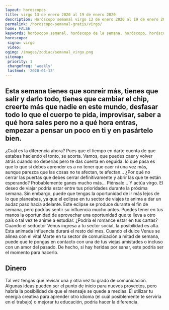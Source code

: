 ```yaml
---
layout: horoscopos
title: virgo 13 de enero 2020 al 19 de enero 2020 
description: Horóscopo semanal virgo 13 de enero 2020 al 19 de enero 2020. Esta semana tienes que sonreír más, tienes que salir y darlo todo, tienes que cambiar el chip, creerte más que nadie en este mundo, desfasar todo lo que el cuerpo te pida, improvisar, saber a qué hora sales pero no a qué hora entras, empezar a pensar un poco en ti y en pasártelo bien.
permalink: /horoscopo-semanal-gratis/virgo/
home: FALSE
keywords: horóscopo semanal, horóscopo de la semana, horóscopo, horóscopo gratis,horóscopos, horóscopo esperanza gracia, horoscopos virgo la semana, horóscopos gratis, Tarot, Astrologia, Zodíaco, virgo, horoscopo gratis, semanal
horoscopo:
 signo: virgo
 video:  
ogimg: /images/zodiac/semanal_virgo.png
sitemap:
 priority: 1
 changefreq: 'weekly'
 lastmod: '2020-01-13'
---
```




## Esta semana tienes que sonreír más, tienes que salir y darlo todo, tienes que cambiar el chip, creerte más que nadie en este mundo, desfasar todo lo que el cuerpo te pida, improvisar, saber a qué hora sales pero no a qué hora entras, empezar a pensar un poco en ti y en pasártelo bien.

¿Cuál es la diferencia ahora? Pues que el tiempo en darte cuenta de que estabas haciendo el tonto, se acorta. Vamos, que puedes caer y volver atrás cuando no deberías pero te das cuenta en seguida. 
 lo que pasa es que lo que sí debes aprender es a no tener que caer ni una vez más, aunque parezca que las cosas no te afectan, te afectan… ¿Por qué no cerrar las puertas que debes cerrar definitivamente y abrir las que te están esperando? Probablemente ganes mucho más… Piénsalo… Y actúa virgo.
El deseo de viajar podría estar entre tus prioridades durante la próxima semana. Sin embargo, puede que tengas la oportunidad de ir más lejos de lo que planeabas, ya que el eclipse en tu sector de viajes te anima a dar un audaz paso hacia adelante. Este eclipse se produce durante el fin de semana, pero podrías sentir su influencia mucho antes. Puedes tener en tus manos la oportunidad de aprovechar una oportunidad que te lleva a otro país o tal vez te anime a estudiar. 
¿Podría el romance estar en tus cartas? Cuando el seductor Venus ingresa a tu sector social, la posibilidad es alta. Esta animada influencia durará el resto del mes. Cuando el dulce Venus se alinea con el vital Marte en tu sector de comunicación a mitad de semana, puede que te pongas en contacto con una de tus viejas amistades o incluso con un amor del pasado. De hecho, si hay heridas por sanar, este podría ser el momento para hacerlo.

## Dinero

Tal vez tengas que revisar una y otra vez tu grado de comunicación. Algunas ideas pueden ser el punto de inicio para nuevos proyectos, pero habría la posibilidad de que el mensaje se quede a medias. El utilizar tu energía creativa para aprender otro idioma (el cuál posiblemente te serviría en el trabajo) o mejorar tu educación, podría hacer la diferencia.